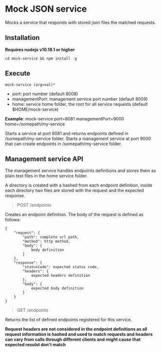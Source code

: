 # Mock JSON service


Mocks a service that responds with stored json files the matched requests.

## Installation

**Requires nodejs v10.18.1 or higher**

    cd mock-service && npm install -g

## Execute

    mock-service (arg=val)*

- port: port number (default 8008)
- managementPort: management service port number (default 8009)
- home: service home folder, the root for all service requests (default $HOME/mock-service)

**Example**: mock-service port=8081 managementPort=9000 home=/somepath/my-service

Starts a service at port 8081 and returns endpoints defined in /somepath/my-service folder. 
Starts a management service at port 9000 that can create endpoints in /somepath/my-service folder.

## Management service API

The management service handles endpoints definitions and stores them as plain text files in the home service folder.

A directory is created with a hashed from each endpoint definition, inside each directory two files are stored with the request and the expected response.

> POST /endpoints

Creates an endpoint definition. The body of the request is defined as follows:

```
{
    "request": {
        "path": complete url path,
        "method": http method,
        "body": {
        	body definition
        }
    },
    "response": {
        "statusCode": expected status code,
        "headers": {
            expected headers definition
        },
        "body": {
            expected body definition
        }
    }
}
```

> GET /endpoints

Returns the list of defined endpoints registered for this service. 

**Request headers are not considered in the endpoint definitions as all request information is hashed and used to match requests and headers can vary from calls through different clients and might cause that expected resulst don't match**







